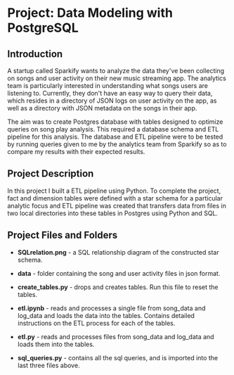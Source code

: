 # Project: Data Modeling with PostgreSQL

## Introduction
A startup called Sparkify wants to analyze the data they've been collecting on songs and user activity on their new music streaming app. The analytics team is particularly interested in understanding what songs users are listening to. Currently, they don't have an easy way to query their data, which resides in a directory of JSON logs on user activity on the app, as well as a directory with JSON metadata on the songs in their app.

The aim was to create Postgres database with tables designed to optimize queries on song play analysis.  This required a database schema and ETL pipeline for this analysis. The database and ETL pipeline were to be tested by running queries given to me by the analytics team from Sparkify so as to compare my results with their expected results.

## Project Description
In this project I built a ETL pipeline using Python. To complete the project, fact and dimension tables were defined with a star schema for a particular analytic focus and ETL pipeline was created that transfers data from files in two local directories into these tables in Postgres using Python and SQL.

## Project Files and Folders

* **SQLrelation.png** - a SQL relationship diagram of the constructed star schema.
* **data** - folder containing the song and user activity files in json format.
* **create_tables.py** - drops and creates tables. Run this file to reset the tables.

* **etl.ipynb** - reads and processes a single file from song_data and log_data and loads the data into the tables. Contains detailed instructions on the ETL process for each of the tables.
* **etl.py** - reads and processes files from song_data and log_data and loads them into the tables.
* **sql_queries.py** - contains all the sql queries, and is imported into the last three files above.

